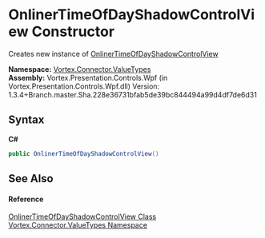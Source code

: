 # OnlinerTimeOfDayShadowControlView Constructor 
 

Creates new instance of <a href="T_Vortex_Connector_ValueTypes_OnlinerTimeOfDayShadowControlView.md">OnlinerTimeOfDayShadowControlView</a>

**Namespace:**&nbsp;<a href="N_Vortex_Connector_ValueTypes.md">Vortex.Connector.ValueTypes</a><br />**Assembly:**&nbsp;Vortex.Presentation.Controls.Wpf (in Vortex.Presentation.Controls.Wpf.dll) Version: 1.3.4+Branch.master.Sha.228e36731bfab5de39bc844494a99d4df7de6d31

## Syntax

**C#**<br />
``` C#
public OnlinerTimeOfDayShadowControlView()
```


## See Also


#### Reference
<a href="T_Vortex_Connector_ValueTypes_OnlinerTimeOfDayShadowControlView.md">OnlinerTimeOfDayShadowControlView Class</a><br /><a href="N_Vortex_Connector_ValueTypes.md">Vortex.Connector.ValueTypes Namespace</a><br />